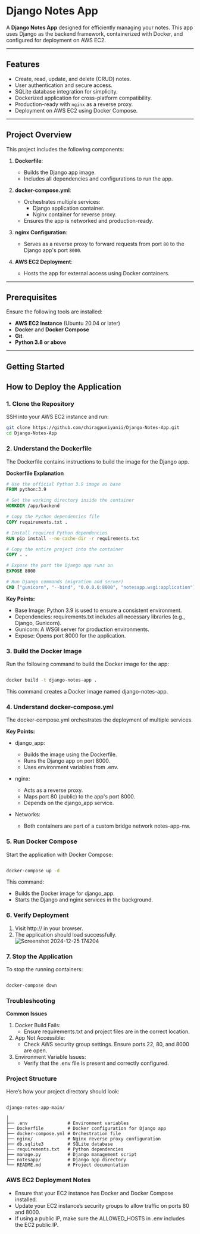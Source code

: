 # Django Notes App

A **Django Notes App** designed for efficiently managing your notes. This app uses Django as the backend framework, containerized with Docker, and configured for deployment on AWS EC2.

---
## Features

- Create, read, update, and delete (CRUD) notes.
- User authentication and secure access.
- SQLite database integration for simplicity.
- Dockerized application for cross-platform compatibility.
- Production-ready with `nginx` as a reverse proxy.
- Deployment on AWS EC2 using Docker Compose.

---
## Project Overview

This project includes the following components:

1. **Dockerfile**:
   - Builds the Django app image.
   - Includes all dependencies and configurations to run the app.

2. **docker-compose.yml**:
   - Orchestrates multiple services:
     - Django application container.
     - Nginx container for reverse proxy.
   - Ensures the app is networked and production-ready.

3. **nginx Configuration**:
   - Serves as a reverse proxy to forward requests from port `80` to the Django app's port `8000`.

4. **AWS EC2 Deployment**:
   - Hosts the app for external access using Docker containers.

---

## Prerequisites

Ensure the following tools are installed:

- **AWS EC2 Instance** (Ubuntu 20.04 or later)
- **Docker** and **Docker Compose**
- **Git**
- **Python 3.8 or above**

---

## Getting Started

## How to Deploy the Application
### 1. Clone the Repository
SSH into your AWS EC2 instance and run:

```bash
git clone https://github.com/chiragpuniyanii/Django-Notes-App.git
cd Django-Notes-App
```

### 2. Understand the Dockerfile
The Dockerfile contains instructions to build the image for the Django app.

**Dockerfile Explanation**
```dockerfile
# Use the official Python 3.9 image as base
FROM python:3.9

# Set the working directory inside the container
WORKDIR /app/backend

# Copy the Python dependencies file
COPY requirements.txt .

# Install required Python dependencies
RUN pip install --no-cache-dir -r requirements.txt

# Copy the entire project into the container
COPY . .

# Expose the port the Django app runs on
EXPOSE 8000

# Run Django commands (migration and server)
CMD ["gunicorn", "--bind", "0.0.0.0:8000", "notesapp.wsgi:application"]
```

**Key Points:**
  - Base Image: Python 3.9 is used to ensure a consistent environment.
  - Dependencies: requirements.txt includes all necessary libraries (e.g., Django, Gunicorn).
  - Gunicorn: A WSGI server for production environments.
  - Expose: Opens port 8000 for the application.

### 3. Build the Docker Image
Run the following command to build the Docker image for the app:

```bash

docker build -t django-notes-app .
```
This command creates a Docker image named django-notes-app.

### 4. Understand docker-compose.yml
The docker-compose.yml orchestrates the deployment of multiple services.


**Key Points:**
  - django_app:

    - Builds the image using the Dockerfile.
    - Runs the Django app on port 8000.
    - Uses environment variables from .env.
  - nginx:

    - Acts as a reverse proxy.
    - Maps port 80 (public) to the app's port 8000.
    - Depends on the django_app service.
  - Networks:

    - Both containers are part of a custom bridge network notes-app-nw.

### 5. Run Docker Compose
Start the application with Docker Compose:

```bash

docker-compose up -d
```
This command:

  - Builds the Docker image for django_app.
  - Starts the Django and nginx services in the background.

### 6. Verify Deployment
  1) Visit http://<EC2-Public-IP> in your browser.
  2) The application should load successfully.
   ![Screenshot 2024-12-25 174204](https://github.com/user-attachments/assets/ec4326b4-286d-4df1-b0f9-aa9e3bd8c004)

     
### 7. Stop the Application
To stop the running containers:

```bash

docker-compose down
```

### Troubleshooting
**Common Issues**
1) Docker Build Fails:
   - Ensure requirements.txt and project files are in the correct location.
2) App Not Accessible:
   - Check AWS security group settings. Ensure ports 22, 80, and 8000 are open.
3) Environment Variable Issues:
   - Verify that the .env file is present and correctly configured.
  
### Project Structure
Here’s how your project directory should look:
```plaintext

django-notes-app-main/

│
├── .env               # Environment variables
├── Dockerfile         # Docker configuration for Django app
├── docker-compose.yml # Orchestration file
├── nginx/             # Nginx reverse proxy configuration
├── db.sqlite3         # SQLite database
├── requirements.txt   # Python dependencies
├── manage.py          # Django management script
├── notesapp/          # Django app directory
└── README.md          # Project documentation
```


### AWS EC2 Deployment Notes
  - Ensure that your EC2 instance has Docker and Docker Compose installed.
  - Update your EC2 instance’s security groups to allow traffic on ports 80 and 8000.
  - If using a public IP, make sure the ALLOWED_HOSTS in .env includes the EC2 public IP.
  
